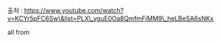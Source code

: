 출처 : https://www.youtube.com/watch?v=KCYr5pFC6Sw\&list=PLX\_yguE0Oa8QmfmFiMM9\_heLBeSA6sNKx

all from

